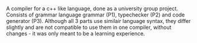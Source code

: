A compiler for a c++ like language, done as a university group project. Consists of grammar language grammar (P1), typechecker (P2) and code generator (P3).
Although all 3 parts use similair language syntax, they differ slightly and are not compatible to use them in one compiler, without changes - it was only meant to be a learning experience.
